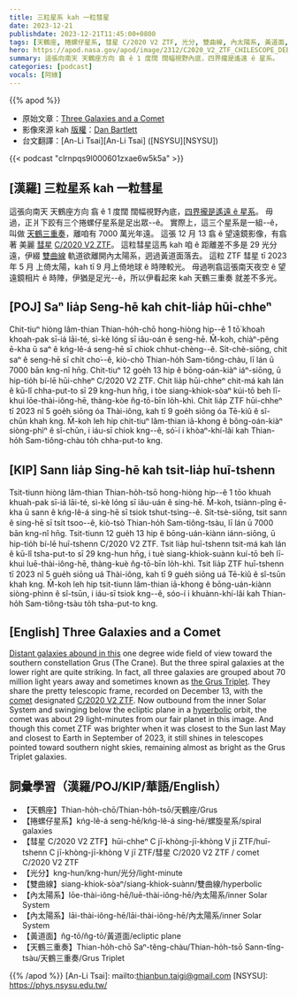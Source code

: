 ```yaml
---
title: 三粒星系 kah 一粒彗星
date: 2023-12-21
publishdate: 2023-12-21T11:45:00+0800
tags: [天鶴座, 捲螺仔星系, 彗星 C/2020 V2 ZTF, 光分, 雙曲線, 內太陽系, 黃道面, 天鶴三重奏]
hero: https://apod.nasa.gov/apod/image/2312/C2020_V2_ZTF_CHILESCOPE_DEBartlett1024.jpg
summary: 這張向南天 天鶴座方向 翕 ê 1 度闊 闊幅視野內底，四界攏是遙遠 ê 星系。
categories: [podcast]
vocals: [阿綠]
---
```


{{% apod %}}

- 原始文章：[Three Galaxies and a Comet](https://apod.nasa.gov/apod/ap231221.html)
- 影像來源 kah [版權][copyright]：[Dan Bartlett](https://www.astrobin.com/users/h2ologg/)
- 台文翻譯：[An-Li Tsai][An-Li Tsai] ([NSYSU][NSYSU])

{{< podcast "clrnpqs9l000601zxae6w5k5a" >}}

## [漢羅] 三粒星系 kah 一粒彗星
這張向南天 天鶴座方向 翕 ê 1 度闊 闊幅視野內底，[四界攏是遙遠 ê 星系][Distant galaxies abound in this]。
毋過，正爿下跤有三个捲螺仔星系是足出眾--ê。
實際上，這三个星系是一組--ê，叫做 [天鶴三重奏][the Grus Triplet]，離咱有 7000 萬光年遠。
這張 12 月 13 翕 ê 望遠鏡影像，有翕著 美麗 [彗星][comet] [C/2020 V2 ZTF][C/2020 V2 ZTF]。
這粒彗星這馬 kah 咱 ê 距離差不多是 29 光分遠，伊綴 [雙曲線][hyperbolic] 軌道欲離開內太陽系，迵過黃道面落去。
這粒 ZTF 彗星 tī 2023 年 5 月 上倚太陽，kah tī 9 月上倚地球 ê 時陣較光。
毋過咧翕這張南天夜空 ê 望遠鏡相片 ê 時陣，伊猶是足光--ê，所以伊看起來 kah 天鶴三重奏 就差不多光。

## [POJ] Saⁿ lia̍p Seng-hē kah chi̍t-lia̍p hūi-chheⁿ
Chit-tiuⁿ hiòng lâm-thian Thian-ho̍h-chō hong-hiòng hip--ê 1 tō͘ khoah khoah-pak sī-iá lāi-té, sì-kè lóng sī iâu-oán ê seng-hē.
M̄-koh, chiàⁿ-pêng ē-kha ū saⁿ ê kńg-lê-á seng-hē sī chiok chhut-chèng--ê.
Si̍t-chè-siōng, chit saⁿ ê seng-hē sī chi̍t cho͘--ê, kiò-chò Thian-ho̍h Sam-tiông-chàu, lī lán ū 7000 bān kng-nî hn̄g.
Chit-tiuⁿ 12 goe̍h 13 hip ê bōng-oán-kiàⁿ iáⁿ-siōng, ū hip-tio̍h bí-lē hūi-chheⁿ C/2020 V2 ZTF.
Chit lia̍p hūi-chheⁿ chit-má kah lán ê kū-lî chha-put-to sī 29 kng-hun hn̄g, i tòe siang-khiok-sòaⁿ kúi-tō beh lī-khui lōe-thài-iông-hē, thàng-kòe n̂g-tō-bīn lo̍h-khì.
Chit lia̍p ZTF hūi-chheⁿ tī 2023 nî 5 goe̍h siōng óa Thài-iông, kah tī 9 goe̍h siōng óa Tē-kiû ê sî-chūn khah kng.
M̄-koh leh hip chit-tiuⁿ lâm-thian iā-khong ê bōng-oán-kiàⁿ siòng-phìⁿ ê sî-chūn, i iáu-sī chiok kng--ê, só͘-í i khòaⁿ-khí-lâi kah Thian-ho̍h Sam-tiông-chàu to̍h chha-put-to kng.

## [KIP] Sann lia̍p Sing-hē kah tsi̍t-lia̍p huī-tshenn
Tsit-tiunn hiòng lâm-thian Thian-ho̍h-tsō hong-hiòng hip--ê 1 tōo khuah khuah-pak sī-iá lāi-té, sì-kè lóng sī iâu-uán ê sing-hē.
M̄-koh, tsiànn-pîng ē-kha ū sann ê kńg-lê-á sing-hē sī tsiok tshut-tsìng--ê.
Si̍t-tsè-siōng, tsit sann ê sing-hē sī tsi̍t tsoo--ê, kiò-tsò Thian-ho̍h Sam-tiông-tsàu, lī lán ū 7000 bān kng-nî hn̄g.
Tsit-tiunn 12 gue̍h 13 hip ê bōng-uán-kiànn iánn-siōng, ū hip-tio̍h bí-lē huī-tshenn C/2020 V2 ZTF.
Tsit lia̍p huī-tshenn tsit-má kah lán ê kū-lî tsha-put-to sī 29 kng-hun hn̄g, i tuè siang-khiok-suànn kuí-tō beh lī-khui luē-thài-iông-hē, thàng-kuè n̂g-tō-bīn lo̍h-khì.
Tsit lia̍p ZTF huī-tshenn tī 2023 nî 5 gue̍h siōng uá Thài-iông, kah tī 9 gue̍h siōng uá Tē-kiû ê sî-tsūn khah kng.
M̄-koh leh hip tsit-tiunn lâm-thian iā-khong ê bōng-uán-kiànn siòng-phìnn ê sî-tsūn, i iáu-sī tsiok kng--ê, sóo-í i khuànn-khí-lâi kah Thian-ho̍h Sam-tiông-tsàu to̍h tsha-put-to kng.

## [English] Three Galaxies and a Comet
[Distant galaxies abound in this][Distant galaxies abound in this] one degree wide field of view toward the southern constellation Grus (The Crane).
But the three spiral galaxies at the lower right are quite striking.
In fact, all three galaxies are grouped about 70 million light years away and sometimes known as [the Grus Triplet][the Grus Triplet].
They share the pretty telescopic frame, recorded on December 13, with the [comet][comet] designated [C/2020 V2 ZTF][C/2020 V2 ZTF].
Now outbound from the inner Solar System and swinging below the ecliptic plane in a [hyperbolic][hyperbolic] orbit, the comet was about 29 light-minutes from our fair planet in this image.
And though this comet ZTF was brighter when it was closest to the Sun last May and closest to Earth in September of 2023, it still shines in telescopes pointed toward southern night skies, remaining almost as bright as the Grus Triplet galaxies.

## 詞彙學習（漢羅/POJ/KIP/華語/English）
- 【天鶴座】Thian-ho̍h-chō/Thian-ho̍h-tsō/天鶴座/Grus
- 【捲螺仔星系】kńg-lê-á seng-hē/kńg-lê-á sing-hē/螺旋星系/spiral galaxies
- 【彗星 C/2020 V2 ZTF】hūi-chheⁿ C jī-khòng-jī-khòng V jī ZTF/huī-tshenn C jī-khòng-jī-khòng V jī ZTF/彗星 C/2020 V2 ZTF / comet C/2020 V2 ZTF
- 【光分】kng-hun/kng-hun/光分/light-minute
- 【雙曲線】siang-khiok-sòaⁿ/siang-khiok-suànn/雙曲線/hyperbolic
- 【內太陽系】lōe-thài-iông-hē/luē-thài-iông-hē/內太陽系/inner Solar System
- 【內太陽系】lāi-thài-iông-hē/lāi-thài-iông-hē/內太陽系/inner Solar System
- 【黃道面】n̂g-tō/n̂g-tō/黃道面/ecliptic plane
- 【天鶴三重奏】Thian-ho̍h-chō Saⁿ-têng-chàu/Thian-ho̍h-tsō Sann-tîng-tsàu/天鶴三重奏/Grus Triplet

{{% /apod %}}
[An-Li Tsai]: mailto:thianbun.taigi@gmail.com
[NSYSU]: https://phys.nsysu.edu.tw/

[copyright]: https://apod.nasa.gov/apod/fap/lib/about_apod.html#srapply
[License]: https://creativecommons.org/licenses/by/3.0/

[Distant galaxies abound in this]:https://www.astrobin.com/a2w8fr/C/
[the Grus Triplet]:https://en.wikipedia.org/wiki/Grus_(constellation)#Deep-sky_objects
[comet]:https://science.nasa.gov/solar-system/comets/
[C/2020 V2 ZTF]:http://astro.vanbuitenen.nl/comet/2020V2
[hyperbolic]:https://ssd.jpl.nasa.gov/tools/sbdb_lookup.html#/?sstr=C%2F2020%20V2
